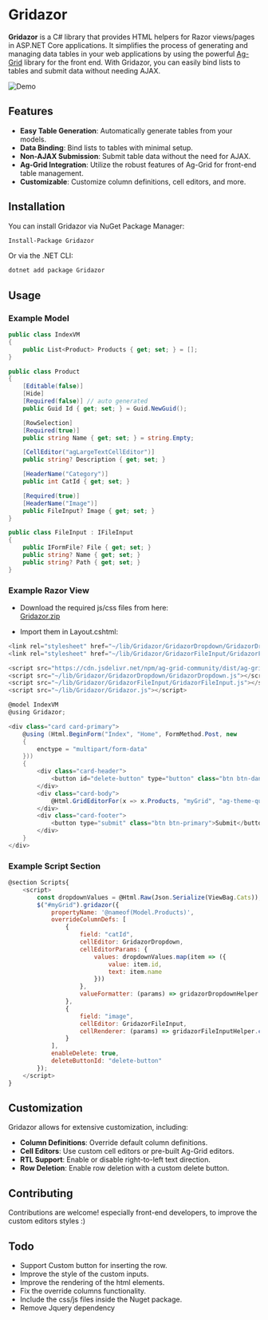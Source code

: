 # Gridazor

**Gridazor** is a C# library that provides HTML helpers for Razor views/pages in ASP.NET Core applications. It simplifies the process of generating and managing data tables in your web applications by using the powerful [Ag-Grid](https://www.ag-grid.com/) library for the front end. With Gridazor, you can easily bind lists to tables and submit data without needing AJAX.

![Demo](https://github.com/user-attachments/assets/48bceec0-7309-4ee3-89d3-156e7585f845)


## Features

- **Easy Table Generation**: Automatically generate tables from your models.
- **Data Binding**: Bind lists to tables with minimal setup.
- **Non-AJAX Submission**: Submit table data without the need for AJAX.
- **Ag-Grid Integration**: Utilize the robust features of Ag-Grid for front-end table management.
- **Customizable**: Customize column definitions, cell editors, and more.

## Installation

You can install Gridazor via NuGet Package Manager:

```bash
Install-Package Gridazor
```
Or via the .NET CLI:

```bash
dotnet add package Gridazor
```

## Usage
### Example Model
```csharp
public class IndexVM
{
    public List<Product> Products { get; set; } = [];
}

public class Product
{
    [Editable(false)]
    [Hide]
    [Required(false)] // auto generated
    public Guid Id { get; set; } = Guid.NewGuid();

    [RowSelection]
    [Required(true)]
    public string Name { get; set; } = string.Empty;

    [CellEditor("agLargeTextCellEditor")]
    public string? Description { get; set; }

    [HeaderName("Category")]
    public int CatId { get; set; }

    [Required(true)]
    [HeaderName("Image")]
    public FileInput? Image { get; set; }
}

public class FileInput : IFileInput
{
    public IFormFile? File { get; set; }
    public string? Name { get; set; }
    public string? Path { get; set; }
}
```

### Example Razor View

- Download the required js/css files from here:  
[Gridazor.zip](https://github.com/user-attachments/files/17090694/Gridazor.zip)

- Import them in Layout.cshtml:
```csharp
<link rel="stylesheet" href="~/lib/Gridazor/GridazorDropdown/GridazorDropdown.css" />
<link rel="stylesheet" href="~/lib/Gridazor/GridazorFileInput/GridazorFileInput.css" />

<script src="https://cdn.jsdelivr.net/npm/ag-grid-community/dist/ag-grid-community.min.js"></script>
<script src="~/lib/Gridazor/GridazorDropdown/GridazorDropdown.js"></script>
<script src="~/lib/Gridazor/GridazorFileInput/GridazorFileInput.js"></script>
<script src="~/lib/Gridazor/Gridazor.js"></script>
```

```csharp
@model IndexVM
@using Gridazor;

<div class="card card-primary">
    @using (Html.BeginForm("Index", "Home", FormMethod.Post, new
    {
        enctype = "multipart/form-data"
    }))
    {
        <div class="card-header">
            <button id="delete-button" type="button" class="btn btn-danger">Delete</button>
        </div>
        <div class="card-body">
            @Html.GridEditorFor(x => x.Products, "myGrid", "ag-theme-quartz")
        </div>
        <div class="card-footer">
            <button type="submit" class="btn btn-primary">Submit</button>
        </div>
    }
</div>
```

### Example Script Section
```js
@section Scripts{
    <script>
        const dropdownValues = @Html.Raw(Json.Serialize(ViewBag.Cats));
        $("#myGrid").gridazor({
            propertyName: '@nameof(Model.Products)',
            overrideColumnDefs: [
                {
                    field: "catId",
                    cellEditor: GridazorDropdown,
                    cellEditorParams: {
                        values: dropdownValues.map(item => ({
                            value: item.id,
                            text: item.name
                        }))
                    },
                    valueFormatter: (params) => gridazorDropdownHelper.valueFormatter(params)
                },
                {
                    field: "image",
                    cellEditor: GridazorFileInput,
                    cellRenderer: (params) => gridazorFileInputHelper.cellRender(params)
                }
            ],
            enableDelete: true,
            deleteButtonId: "delete-button"
        });
    </script>
}
```

## Customization

Gridazor allows for extensive customization, including:

- **Column Definitions**: Override default column definitions.
- **Cell Editors**: Use custom cell editors or pre-built Ag-Grid editors.
- **RTL Support**: Enable or disable right-to-left text direction.
- **Row Deletion**: Enable row deletion with a custom delete button.

## Contributing

Contributions are welcome! especially front-end developers, to improve the custom editors styles :)

## Todo
 - Support Custom button for inserting the row.
 - Improve the style of the custom inputs.
 - Improve the rendering of the html elements.
 - Fix the override columns functionality.
 - Include the css/js files inside the Nuget package.
 - Remove Jquery dependency
